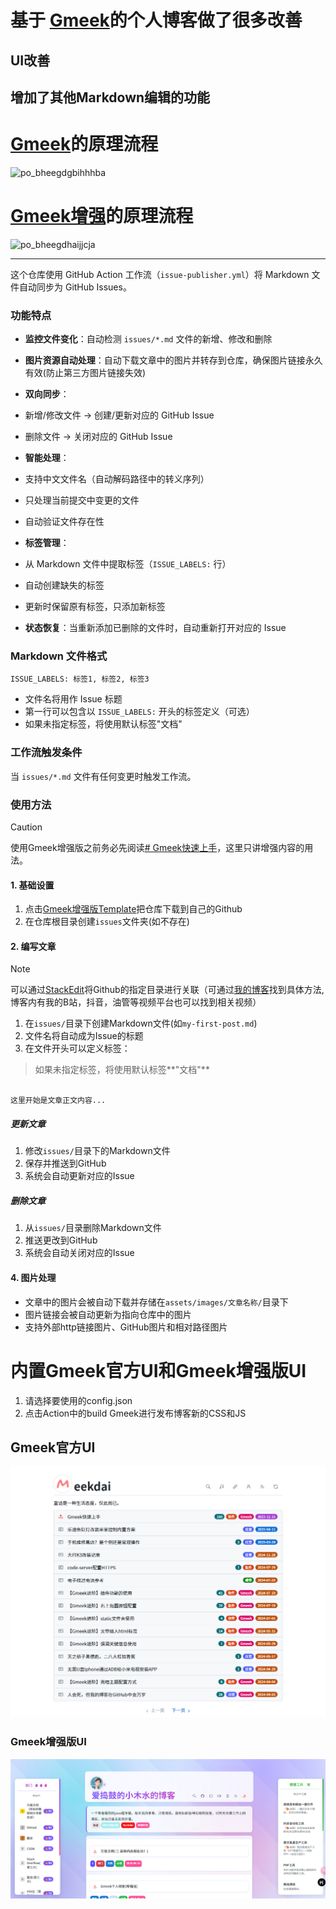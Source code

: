 
# **基于** [**Gmeek**](https://github.com/Meekdai/Gmeek)**的个人博客做了很多改善**

## UI改善

## 增加了其他Markdown编辑的功能

# [Gmeek](https://github.com/Meekdai/Gmeek)的原理流程

![](http://www.kdocs.cn/api/v3/office/copy/WFA1WjRFY2JlZ2w2dlFDazJ4M1drR08zcVRMYU5ab3NjaGRWV1FqcjZyQngyN2VYK0FrYW9ZbzcwQ1kxcG9qeFRlNTZCSEdKdllxRkdFU3FxK0xHU3ZWY3p4UHBoeXhmMlk5VXprSFQydDRUcGtOd1Z0TzlCeHZVMlRQTlN4dWRISWcxZko0bjlpU3Znb0dNRWVVNTUySlRrQXZpdHdjN2ZSK1dqUXV4eE9XVkViaEcvaXp3Z01VNitrOEtNVmtqdVo0MEtMU3d2ME1WQm9HcDNZRHcvekw5T1Mzc0lUZHR2d2F4cUN6SkdHTjkvckw1V2hlZTNjNWZYZzFWcE9mYXpSRGJSdnZ6MU93PQ==/attach/object/EUUTS6I7ADQAK? "po_bheegdgbihhhba")

# [Gmeek增强](https://github.com/MyMaskKing/MyMaskKing.github.io.git)的原理流程

![](http://www.kdocs.cn/api/v3/office/copy/WFA1WjRFY2JlZ2w2dlFDazJ4M1drR08zcVRMYU5ab3NjaGRWV1FqcjZyQngyN2VYK0FrYW9ZbzcwQ1kxcG9qeFRlNTZCSEdKdllxRkdFU3FxK0xHU3ZWY3p4UHBoeXhmMlk5VXprSFQydDRUcGtOd1Z0TzlCeHZVMlRQTlN4dWRISWcxZko0bjlpU3Znb0dNRWVVNTUySlRrQXZpdHdjN2ZSK1dqUXV4eE9XVkViaEcvaXp3Z01VNitrOEtNVmtqdVo0MEtMU3d2ME1WQm9HcDNZRHcvekw5T1Mzc0lUZHR2d2F4cUN6SkdHTjkvckw1V2hlZTNjNWZYZzFWcE9mYXpSRGJSdnZ6MU93PQ==/attach/object/E5VBXHI7AAQFC? "po_bheegdhaijjcja")

----------

这个仓库使用 GitHub Action 工作流（`issue-publisher.yml`）将 Markdown 文件自动同步为 GitHub Issues。

### **功能特点**

-   **监控文件变化**：自动检测 `issues/*.md` 文件的新增、修改和删除
-   **图片资源自动处理**：自动下载文章中的图片并转存到仓库，确保图片链接永久有效(防止第三方图片链接失效)
-   **双向同步**：

-   新增/修改文件 → 创建/更新对应的 GitHub Issue
-   删除文件 → 关闭对应的 GitHub Issue

-   **智能处理**：

-   支持中文文件名（自动解码路径中的转义序列）
-   只处理当前提交中变更的文件
-   自动验证文件存在性

-   **标签管理**：

-   从 Markdown 文件中提取标签（`ISSUE_LABELS:` 行）
-   自动创建缺失的标签
-   更新时保留原有标签，只添加新标签

-   **状态恢复**：当重新添加已删除的文件时，自动重新打开对应的 Issue

### **Markdown 文件格式**

`ISSUE_LABELS: 标签1, 标签2, 标签3`

-   文件名将用作 Issue 标题
-   第一行可以包含以 `ISSUE_LABELS:` 开头的标签定义（可选）
-   如果未指定标签，将使用默认标签"文档"

### **工作流触发条件**

当 `issues/*.md` 文件有任何变更时触发工作流。

### 使用方法

> [!CAUTION]  
> 使用Gmeek增强版之前务必先阅读[# Gmeek快速上手](https://blog.meekdai.com/post/Gmeek-kuai-su-shang-shou.html)，这里只讲增强内容的用法。

#### 1. 基础设置

1.  点击[Gmeek增强版Template](https://github.com/new?template_name=gmeek_enhanced&template_owner=MyMaskKing)把仓库下载到自己的Github
2.  在仓库根目录创建`issues`文件夹(如不存在)

#### 2. 编写文章

> [!NOTE]  
> 可以通过[StackEdit](https://stackedit.cn/)将Github的指定目录进行关联（可通过[我的博客](https://blog.mymaskking.dpdns.org/)找到具体方法,博客内有我的B站，抖音，油管等视频平台也可以找到相关视频）

1.  在`issues/`目录下创建Markdown文件(如`my-first-post.md`)
2.  文件名将自动成为Issue的标题
3.  在文件开头可以定义标签：

> 如果未指定标签，将使用默认标签**"文档"**

```

这里开始是文章正文内容...
```

##### 更新文章

1.  修改`issues/`目录下的Markdown文件
2.  保存并推送到GitHub
3.  系统会自动更新对应的Issue

##### 删除文章

1.  从`issues/`目录删除Markdown文件
2.  推送更改到GitHub
3.  系统会自动关闭对应的Issue

#### **4. 图片处理**

-   文章中的图片会被自动下载并存储在`assets/images/文章名称/`目录下
-   图片链接会被自动更新为指向仓库中的图片
-   支持外部http链接图片、GitHub图片和相对路径图片

# 内置Gmeek官方UI和Gmeek增强版UI

1.  请选择要使用的config.json
2.  点击Action中的build Gmeek进行发布博客新的CSS和JS

## Gmeek官方UI

![Image](https://raw.githubusercontent.com/MyMaskKing/MyMaskKing.github.io/main/assets/images/Gmeek个人博客(增强版)/img_5f7c6e923c.png)

### Gmeek增强版UI

![Image](https://raw.githubusercontent.com/MyMaskKing/MyMaskKing.github.io/main/assets/images/Gmeek个人博客(增强版)/img_f36b7b7ec3.png)
<!--stackedit_data:
eyJoaXN0b3J5IjpbLTIxNDU4NTY1NjIsLTEyMjAzNDQ0OTBdfQ
==
-->
